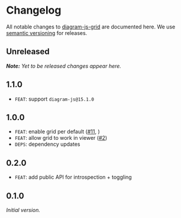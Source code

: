 # Changelog

All notable changes to [diagram-js-grid](https://github.com/bpmn-io/diagram-js-grid) are documented here. We use [semantic versioning](http://semver.org/) for releases.

## Unreleased

___Note:__ Yet to be released changes appear here._

## 1.1.0

* `FEAT`: support `diagram-js@15.1.0`

## 1.0.0

* `FEAT`: enable grid per default ([#11](https://github.com/bpmn-io/diagram-js-grid/pull/11), )
* `FEAT`: allow grid to work in viewer ([#2](https://github.com/bpmn-io/diagram-js-grid/issues/2))
* `DEPS`: dependency updates

## 0.2.0

* `FEAT`: add public API for introspection + toggling

## 0.1.0

_Initial version._